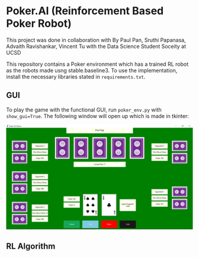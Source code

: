 # Poker.AI (Reinforcement Based Poker Robot)
This project was done in collaboration with By Paul Pan, Sruthi Papanasa, Advaith Ravishankar, Vincent Tu with the Data Science Student Soceity at UCSD


This repository contains a Poker environment which has a trained RL robot as the robots made usng stable.baseline3. To use the implementation, install the necessary libraries stated in ```requirements.txt```.

## GUI

To play the game with the functional GUI, run ```poker_env.py``` with ```show_gui=True```. The following window will open up which is made in tkinter:

<p align ="center">
  <img src="./statics/homescreen.png">
</p>


## RL Algorithm


